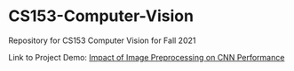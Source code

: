 # CS153-Computer-Vision
Repository for CS153 Computer Vision for Fall 2021

Link to Project Demo: [Impact of Image Preprocessing on CNN Performance](https://docs.google.com/presentation/d/1VkaAME11_LZ_BiR6zHIk-8JXolLVb0Rd08ZovZzn0Ms/edit?usp=sharing)
